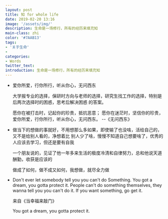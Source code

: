 ```yaml
---
layout: post
title: 知 for whole life
date: 2019-02-20 13:16
image: '/assets/img/'
description: 生命是一场修行，所有的经历来填充知
main-class: zhi
color: '#7AAB13'
tags:
- '关于生命'
- 
categories:
- Words
twitter_text: 
introduction: 生命是一场修行，所有的经历来填充知
---
```


*   爱你所爱，行你所行，听从你心，无问西东  
    
    大学报专业的选择，保研时方向与老师的选择，研究生找工作的选择，特别是后两次选择时的困惑，思考后解决困惑
    的答案。
    
    愿你在被打击时，记起你的珍贵，抵抗恶意；
    愿你在迷茫时，坚信你的珍贵，爱你所爱，行你所行，听从你心，无问西东。 --《无问西东》

*   做当下的想做的事就好，不用想那么多如果，即使输了也没啥，活给自己的，又不是给别人看的，净想着比
    别人少了啥，慢慢不知道自己想要啥了，优秀的人应该去学习，但还是要有自我

    一个朋友说的，见证了他一年多来生活的极度冷清和自律努力，总和他说天道酬勤，收获是应该的
    
    做成了如何，做不成又如何，我想做，就尽全力做

*   Don't ever let somebody tell you you can't do Something. You got a dream, you gotta protect it. People can't do something themselves, they wanna
    tell you you can't do it. If you want something, go get it.
    
    来自《当幸福来敲门》
    
    You got a dream, you gotta protect it.
